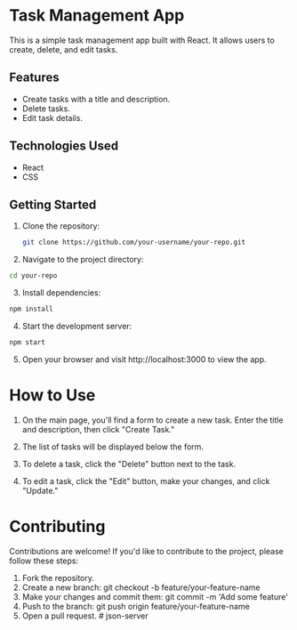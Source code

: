 # Task Management App

This is a simple task management app built with React. It allows users to create, delete, and edit tasks.

## Features

- Create tasks with a title and description.
- Delete tasks.
- Edit task details.

## Technologies Used

- React
- CSS

## Getting Started

1. Clone the repository:

   ```bash
   git clone https://github.com/your-username/your-repo.git
   ```

2. Navigate to the project directory:

```bash
cd your-repo
```

3. Install dependencies:

```bash
npm install
```

4. Start the development server:

```bash
npm start
```

5. Open your browser and visit http://localhost:3000 to view the app.

# How to Use

1. On the main page, you'll find a form to create a new task. Enter the title and description, then click "Create Task."

2. The list of tasks will be displayed below the form.

3. To delete a task, click the "Delete" button next to the task.

4. To edit a task, click the "Edit" button, make your changes, and click "Update."

# Contributing

Contributions are welcome! If you'd like to contribute to the project, please follow these steps:

1. Fork the repository.
2. Create a new branch: git checkout -b feature/your-feature-name
3. Make your changes and commit them: git commit -m 'Add some feature'
4. Push to the branch: git push origin feature/your-feature-name
5. Open a pull request.
#   j s o n - s e r v e r 
 
 
